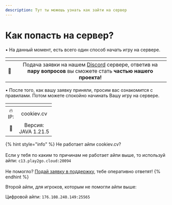 ```yaml
---
description: Тут ты можешь узнать как зайти на сервер
---
```


# Как попасть на сервер?

• На данный момент, есть всего один способ начать игру на сервере.

<table data-card-size="large" data-view="cards"><thead><tr><th align="center"></th><th align="center"></th></tr></thead><tbody><tr><td align="center">📨</td><td align="center">Подача заявки на нашем <a href="https://discord.gg/WXRzt73Pjz">Discord</a> сервере, ответив на <strong>пару вопросов</strong> вы сможете стать <strong>частью нашего проекта!</strong></td></tr></tbody></table>

• После того, как вашу заявку приняли, просим вас ознакомится с правилами. Потом можете спокойно начинать Вашу игру на сервере.

<table data-card-size="large" data-view="cards"><thead><tr><th align="center"></th><th align="center"></th></tr></thead><tbody><tr><td align="center">🔥<br>IP:</td><td align="center">cookiev.cv</td></tr><tr><td align="center">🌺</td><td align="center">Версия:<br>JAVA 1.21.5</td></tr></tbody></table>

{% hint style="info" %}
Не работает айпи cookiev.cv?\
\
Если у тебя по каким то причинам не работает айпи выше, то используй айпи: `c13.play2go.cloud:20094`\
\
Не помогло? [Подай заявку в поддержку](https://discord.com/channels/1213833397731074048/1213833398259421274), тебе оперативно ответят!
{% endhint %}

Второй айпи, для игроков, которым не помогли айпи выше:

Цифровой айпи: `176.108.240.149:25565`
